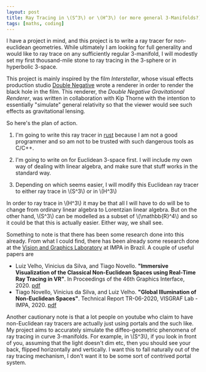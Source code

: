 ```yaml
---
layout: post
title: Ray Tracing in \(S^3\) or \(H^3\) (or more general 3-Manifolds?)
tags: [maths, coding]
---
```


I have a project in mind, and this project is to write a ray tracer for non-euclidean geometries. While ultimately I am looking for full generality and would like to ray trace on any sufficiently regular 3-manifold, I will modestly set my first thousand-mile stone to ray tracing in the 3-sphere or in hyperbolic 3-space.

This project is mainly inspired by the film _Interstellar_, whose visual effects production studio [Double Negative](https://dneg.com) wrote a renderer in order to render the black hole in the film. This renderer, the _Double Negative Gravitational Renderer_, was written in collaboration with Kip Thorne with the intention to essentially "simulate" general relativity so that the viewer would see such effects as gravitational lensing.

So here's the plan of action.

1. I'm going to write this ray tracer in [rust](https://rust-lang.org) because I am not a good programmer and so am not to be trusted with such dangerous tools as C/C++.

2. I'm going to write on for Euclidean 3-space first. I will include my own way of dealing with linear algebra, and make sure that stuff works in the standard way.

3. Depending on which seems easier, I will modify this Euclidean ray tracer to either ray trace in \\(S^3\\) or in \\(H^3\\)

In order to ray trace in \\(H^3\\) it may be that all I will have to do will be to change from ordinary linear algebra to Lorentzian linear algebra. But on the other hand, \\(S^3\\) can be modelled as a subset of \\(\mathbb{R}^4\\) and so it could be that this is actually easier. Either way, we shall see.

Something to note is that there has been some research done into this already. From what I could find, there has been already some research done at the [Vision and Graphics Laboratory](https://www.visgraf.impa.br/home/) at IMPA in Brazil. A couple of useful papers are
* Luiz Velho, Vinicius da Silva, and Tiago Novello. **"Immersive Visualization of the Classical Non-Euclidean Spaces using Real-Time Ray Tracing in VR"**. In Proceedings of the 46th Graphics Interface, 2020. [pdf](https://www.visgraf.impa.br/Data/RefBib/PS_PDF/gi2020/gi2020.pdf)
* Tiago Novello, Vinicius da Silva, and Luiz Velho. **"Global Illumination of Non-Euclidean Spaces"**. Technical Report TR-06-2020, VISGRAF Lab - IMPA, 2020. [pdf](https://www.visgraf.impa.br/Data/RefBib/PS_PDF/tr-06-2020/tr-06-2020.pdf)

Another cautionary note is that a lot people on youtube who claim to have non-Euclidean ray tracers are actually just using portals and the such like. My project aims to accurately simulate the diffeo-geometric phenomena of ray tracing in curve 3-manifolds. For example, in \\(S^3\\), if you look in front of you, assuming that the light doesn't dim etc, then you should see your back, flipped horizontally and vertically. I want this to fall naturally out of the ray tracing mechanism, I don't want it to be some sort of contrived portal system.
